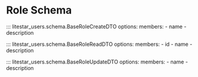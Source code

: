 # Role Schema

::: litestar_users.schema.BaseRoleCreateDTO
    options:
        members:
            - name
            - description

::: litestar_users.schema.BaseRoleReadDTO
    options:
        members:
            - id
            - name
            - description

::: litestar_users.schema.BaseRoleUpdateDTO
    options:
        members:
            - name
            - description
